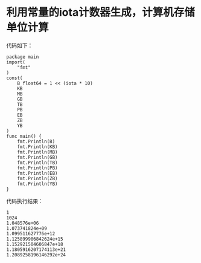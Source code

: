 利用常量的iota计数器生成，计算机存储单位计算
=====
代码如下：<br>
```test
package main
import(
	"fmt"
)
const(
	B float64 = 1 << (iota * 10)
	KB
	MB
	GB
	TB
	PB
	EB
	ZB
	YB
)
func main() {
	fmt.Println(B)
	fmt.Println(KB)
	fmt.Println(MB)
	fmt.Println(GB)
	fmt.Println(TB)
	fmt.Println(PB)
	fmt.Println(EB)
	fmt.Println(ZB)
	fmt.Println(YB)
}
```
代码执行结果：<br>
```test
1
1024
1.048576e+06
1.073741824e+09
1.099511627776e+12
1.125899906842624e+15
1.152921504606847e+18
1.1805916207174113e+21
1.2089258196146292e+24
```